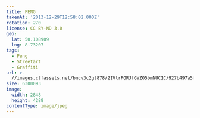 ```yaml
---
title: PENG
takenAt: '2013-12-29T12:58:02.000Z'
rotation: 270
license: CC BY-ND 3.0
geo:
  lat: 50.108909
  lng: 8.73207
tags:
  - Peng
  - Streetart
  - Graffiti
url: >-
  //images.ctfassets.net/bncv3c2gt878/21VlrPORJfGVZO5bmNUC1C/927b497a5f3caab5d7bf05ef09d2ed8f/peng_11625058735_o
size: 6300093
image:
  width: 2848
  height: 4288
contentType: image/jpeg
---
```


